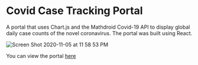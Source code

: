 # Covid Case Tracking Portal
A portal that uses Chart.js and the Mathdroid Covid-19 API to display global daily case counts of the novel coronavirus. The portal was built using React.

![Screen Shot 2020-11-05 at 11 58 53 PM](https://user-images.githubusercontent.com/46550819/98329446-39e18a00-1fc6-11eb-98ba-ad158aa92808.png)

You can view the portal [here](https://covid-case-counter.herokuapp.com/)


